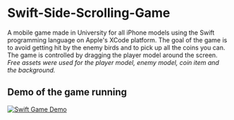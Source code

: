 # Swift-Side-Scrolling-Game

A mobile game made in University for all iPhone models using the Swift programming language on Apple's XCode platform.
The goal of the game is to avoid getting hit by the enemy birds and to pick up all the coins you can. 
The game is controlled by dragging the player model around the screen.
*Free assets were used for the player model, enemy model, coin item and the background.*

## Demo of the game running
[![Swift Game Demo](http://img.youtube.com/vi/b1dpgdg4Ekc/0.jpg)](http://youtu.be/b1dpgdg4Ekc "Video Title")
